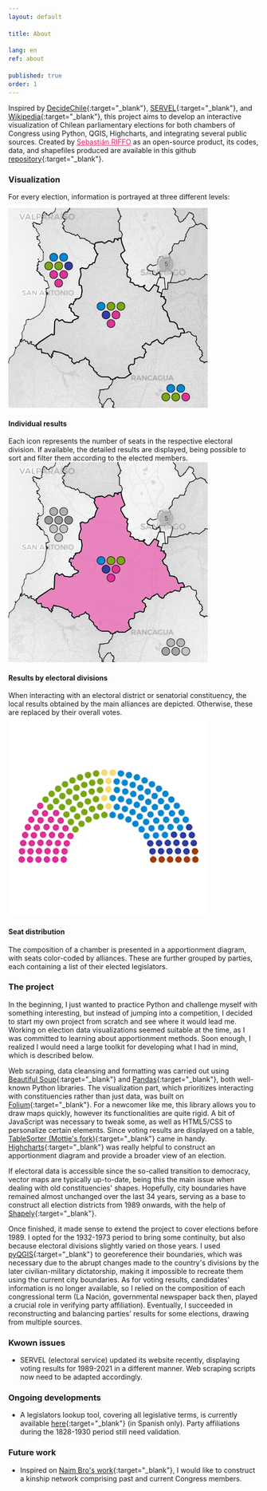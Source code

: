 ```yaml
---
layout: default

title: About

lang: en
ref: about

published: true
order: 1
---
```

Inspired by [DecideChile](https://2021.decidechile.cl/#/ev/2021.nov/ct/2021.nov.D/){:target="_blank"}, [SERVEL](https://www.servel.cl/centro-de-datos/resultados-electorales-historicos-gw3/){:target="_blank"}, and [Wikipedia](https://es.wikipedia.org/wiki/Elecciones_parlamentarias_de_Chile_de_2021){:target="_blank"}, this project aims to develop
an interactive visualization of Chilean parliamentary elections for both chambers of Congress using Python, QGIS, Highcharts, and integrating several public sources. Created by <a href="https://sebastianriffo.github.io/" style="color:#E91E63" target="_blank">Sebastián RIFFO</a> as an open-source product, its codes, data, and shapefiles produced are available in this github [repository](https://github.com/sebastianriffo/congreso-chile){:target="_blank"}.

<!--
<div class="row">
  <a class=mapbutton href="https://sebastianriffo.github.io/congreso-chile/en/maps/2022-2026_Diputados.html" target="_blank">
    <img src="https://upload.wikimedia.org/wikipedia/commons/c/c9/Cámara_de_Diputadas_y_Diputados_de_Chile.svg" height="125">
    <div class="text" style="padding: 0px 0px 0px 0px;"> <h4> Chamber of Deputies </h4> </div>
  </a> 

  <a class=mapbutton href="https://sebastianriffo.github.io/congreso-chile/en/maps/2022-2026_Senadores.html" target="_blank"> 
    <img src="https://www.bcn.cl/portal/assets/images/logo-senado.svg" height="125">
    <div class="text" style="padding: 0px 0px 0px 0px;"> <h4> Senate </h4> </div>
  </a>
</div>
-->

### Visualization

For every election, information is portrayed at three different levels:

<div class="row-about">
  <div class="column-about">
    <img src="../fig/home-1.png">
    <div class="text-about"> <h4> Individual results </h4> 
    Each icon represents the number of seats in the respective electoral division. If available, the detailed results are displayed, being possible to sort and filter them according to the elected members. </div>
  </div>
  
  <div class="column-about">
    <img src="../fig/home-2.png">
    <div class="text-about"> <h4> Results by electoral divisions </h4> 
    When interacting with an electoral district or senatorial constituency, the local results obtained by the main alliances are depicted. Otherwise, these are replaced by their overall votes. </div>
  </div>
  
  <div class="column-about">
    <img src="../fig/home-3a.png">
    <div class="text-about"> <h4> Seat distribution </h4> 
    The composition of a chamber is presented in a apportionment diagram, with seats color-coded by alliances. These are further grouped by parties, each containing a list of their elected legislators. </div>
  </div>
</div>


### The project
In the beginning, I just wanted to practice Python and challenge myself with something interesting, but instead of jumping into a competition, I decided to start my own project from scratch and see where it would lead me. Working on election data visualizations seemed suitable at the time, as I was committed to learning about apportionment methods. Soon enough, I realized I would need a large toolkit for developing what I had in mind, which is described below.

Web scraping, data cleansing and formatting was carried out using [Beautiful Soup](https://www.crummy.com/software/BeautifulSoup/bs4/doc/){:target="_blank"} and [Pandas](https://pandas.pydata.org/docs/user_guide/index.html){:target="_blank"}, both well-known Python libraries. The visualization part, which prioritizes interacting with constituencies rather than just data, was built on [Folium](https://python-visualization.github.io/folium/latest/){:target="_blank"}. For a newcomer like me, this library allows you to draw maps quickly, however its functionalities are quite rigid. A bit of JavaScript was necessary to tweak some, as well as HTML5/CSS to personalize certain elements. Since voting results are displayed on a table, [TableSorter (Mottie's fork)](https://mottie.github.io/tablesorter/docs/){:target="_blank"} came in handy. [Highcharts](https://www.highcharts.com/){:target="_blank"} was really helpful to construct an apportionment diagram and provide a broader view of an election.

If electoral data is accessible since the so-called transition to democracy, vector maps are typically up-to-date, being this the main issue when dealing with old constituencies' shapes. Hopefully, city boundaries have remained almost unchanged over the last 34 years, serving as a base to construct all election districts from 1989 onwards, with the help of [Shapely](https://shapely.readthedocs.io/en/stable/manual.html){:target="_blank"}.

Once finished, it made sense to extend the project to cover elections before 1989. I opted for the 1932-1973 period to bring some continuity, but also because electoral divisions slightly varied on those years. I used [pyQGIS](https://docs.qgis.org/3.28/en/docs/pyqgis_developer_cookbook/index.html){:target="_blank"} to georeference their boundaries, which was necessary due to the abrupt changes made to the country's divisions by the later civilian-military dictatorship, making it impossible to recreate them using the current city boundaries. As for voting results, candidates' information is no longer available, so I relied on the composition of each congressional term (La Nación, governmental newspaper back then, played a crucial role in verifying party affiliation). Eventually, I succeeded in reconstructing and balancing parties' results for some elections, drawing from multiple sources.

### Kwown issues
* SERVEL (electoral service) updated its website recently, displaying voting results for 1989-2021 in a different manner. Web scraping scripts now need to be adapted accordingly.

### Ongoing developments
* A legislators lookup tool, covering all legislative terms, is currently available [here](http://127.0.0.1:4000/es/search.html){:target="_blank"} (in Spanish only). Party affiliations during the 1828-1930 period still need validation.

<!--
* The composition of Congress during the 1828-1930 period is also available, yet several details require validation. When completed, this will help in developing a comprehensive legislators' database spanning all legislative terms.
-->

### Future work
* Inspired on [Naim Bro's work](https://link.springer.com/article/10.1007/s11186-022-09491-3){:target="_blank"}, I would like to construct a kinship network comprising past and current Congress members. 
